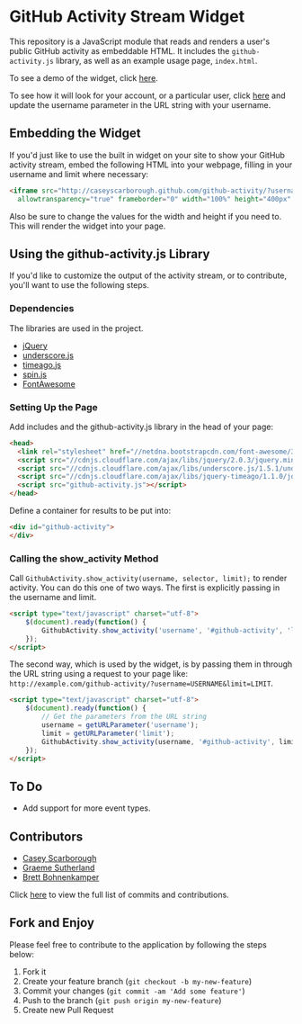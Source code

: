 # GitHub Activity Stream Widget

This repository is a JavaScript module that reads and renders a user's public GitHub activity as embeddable HTML. It includes the `github-activity.js` library, as well as an example usage page, `index.html`.

To see a demo of the widget, click [here](http://blog.caseyscarborough.com/activity/).

To see how it will look for your account, or a particular user, click
[here](http://caseyscarborough.github.com/github-activity/?username=caseyscarborough&limit=25)
and update the username parameter in the URL string with your username.

## Embedding the Widget

If you'd just like to use the built in widget on your site to show your GitHub activity stream, embed the following HTML into your webpage, filling in your username and limit where necessary:

```html
<iframe src="http://caseyscarborough.github.com/github-activity/?username=USERNAME&limit=LIMIT"
  allowtransparency="true" frameborder="0" width="100%" height="400px" />
```

Also be sure to change the values for the width and height if you need to. This will render the widget into your page.

## Using the github-activity.js Library

If you'd like to customize the output of the activity stream, or to contribute, you'll
want to use the following steps.

### Dependencies

The libraries are used in the project.

* [jQuery](http://jquery.com/)
* [underscore.js](http://underscorejs.org/)
* [timeago.js](http://timeago.yarp.com/)
* [spin.js](http://fgnass.github.io/spin.js/)
* [FontAwesome](http://fontawesome.io)

### Setting Up the Page

Add includes and the github-activity.js library in the head of your page:

```html
<head>
  <link rel="stylesheet" href="//netdna.bootstrapcdn.com/font-awesome/3.2.1/css/font-awesome.min.css" />
  <script src="//cdnjs.cloudflare.com/ajax/libs/jquery/2.0.3/jquery.min.js"></script>
  <script src="//cdnjs.cloudflare.com/ajax/libs/underscore.js/1.5.1/underscore-min.js"></script>
  <script src="//cdnjs.cloudflare.com/ajax/libs/jquery-timeago/1.1.0/jquery.timeago.min.js"></script>
  <script src="github-activity.js"></script>
</head>
```

Define a container for results to be put into:

```html
<div id="github-activity">
</div>
```

### Calling the show_activity Method

Call `GithubActivity.show_activity(username, selector, limit);` to render activity.
You can do this one of two ways. The first is explicitly passing in the username and limit.

```html
<script type="text/javascript" charset="utf-8">
    $(document).ready(function() {
        GithubActivity.show_activity('username', '#github-activity', 'limit');
    });
</script>
```

The second way, which is used by the widget, is by passing them in through the URL string using a request to your page like:
`http://example.com/github-activity/?username=USERNAME&limit=LIMIT`.

```html
<script type="text/javascript" charset="utf-8">
    $(document).ready(function() {
        // Get the parameters from the URL string
        username = getURLParameter('username');
        limit = getURLParameter('limit');
        GithubActivity.show_activity(username, '#github-activity', limit);
    });
</script>
```

## To Do

* Add support for more event types.

## Contributors

* [Casey Scarborough](https://github.com/caseyscarborough)
* [Graeme Sutherland](https://github.com/grasuth)
* [Brett Bohnenkamper](https://github.com/KittyKatt)

Click [here](https://github.com/caseyscarborough/github-activity/commits/master) to view the full list of commits and contributions.

## Fork and Enjoy

Please feel free to contribute to the application by following the steps below:

1. Fork it
2. Create your feature branch (`git checkout -b my-new-feature`)
3. Commit your changes (`git commit -am 'Add some feature'`)
4. Push to the branch (`git push origin my-new-feature`)
5. Create new Pull Request
